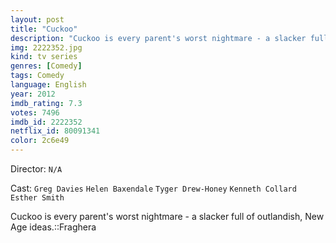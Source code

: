 ```yaml
---
layout: post
title: "Cuckoo"
description: "Cuckoo is every parent's worst nightmare - a slacker full of outlandish, New Age ideas.::Fraghera.."
img: 2222352.jpg
kind: tv series
genres: [Comedy]
tags: Comedy 
language: English
year: 2012
imdb_rating: 7.3
votes: 7496
imdb_id: 2222352
netflix_id: 80091341
color: 2c6e49
---
```

Director: `N/A`  

Cast: `Greg Davies` `Helen Baxendale` `Tyger Drew-Honey` `Kenneth Collard` `Esther Smith` 

Cuckoo is every parent's worst nightmare - a slacker full of outlandish, New Age ideas.::Fraghera
